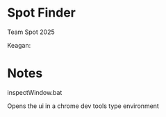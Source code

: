 # Spot Finder
Team Spot 2025

Keagan:


# Notes

inspectWindow.bat

Opens the ui in a chrome dev tools type environment